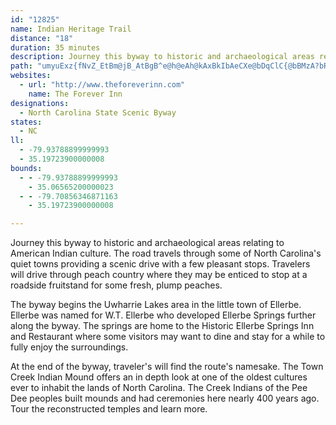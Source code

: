 ```yaml
---
id: "12825"
name: Indian Heritage Trail
distance: "18"
duration: 35 minutes
description: Journey this byway to historic and archaeological areas relating to American Indian culture.
path: "umyuExz{fNvZ_EtBm@jB_AtBgB^e@h@eAh@kAxBkIbAeCXe@bDqClC{@bBMzA?bR~CbCBlCo@nNsH~Aq@t@OpBQbUm@bWc@rBJbF~@`ZdG|BLrEWbFm@nAAbAH|B|@lTdPjC~A`AXt@H|Kl@|EiRpAuGbFmr@b@{EjB{P|@{Jn@cPBsEI{J]{PFmD^{C`@}A`BgDnfAaoBrE{IlBmFZyAnNot@x@yDt@{BlAiCrAsBpJ}J~@kArAuCbA_EZsCxBqXLmCGqCuB_Qi@aPk@_C}BsFw@sCUmDBuAJ_B|CcVl@yB~@_C|Vac@rA_Dx@wCrHoc@|E{Ql@kCbDyV~EkZNeBBmB]kH?iE`@eEd@sBzIwYd@eAxAeDpIkPfKoPVk@jCcKjEuIfIsT~@{Cb@yBpJil@r@kD^sAhAmCdCeEdLwOfCyCtAeAfBeA`KiE~@k@n@m@hBmC~KgR|DuHfp@iuAfg@`HlDXnA@rCGrCk@hd@mLpFTTwJXoEj@{BzC_Id@qBnAeLTqb@QcWG{BQ_Cv@uCx@gCJYT}@j@eCJg@\\wBZoAh@cBTi@r@yAdAqBTi@Tq@FUF[D]Be@Ai@Ci@KsA[iCc@qDQcBQqBGaA?g@@[Fk@XqAbCmIpCwJ~@gDVqANcAF{@Bo@?i@AYO_C@c@b@CLsDzAuF`@uAH_@P{@Dc@B[?]A}@KoBCm@[eCIe@UaAIc@G{@AY@UPeBTkBBi@BqA?yAcDmWc@}Cc@qDUkCC{@?{@Fk@H_@"
websites:
  - url: "http://www.theforeverinn.com"
    name: The Forever Inn
designations:
  - North Carolina State Scenic Byway
states:
  - NC
ll:
  - -79.93788899999993
  - 35.19723900000008
bounds:
  - - -79.93788899999993
    - 35.06565200000023
  - - -79.70856346871163
    - 35.19723900000008

---
```


Journey this byway to historic and archaeological areas relating to American Indian culture. The road travels through some of North Carolina's quiet towns providing a scenic drive with a few pleasant stops. Travelers will drive through peach country where they may be enticed to stop at a roadside fruitstand for some fresh, plump peaches.

The byway begins the Uwharrie Lakes area in the little town of Ellerbe. Ellerbe was named for W.T. Ellerbe who developed Ellerbe Springs further along the byway. The springs are home to the Historic Ellerbe Springs Inn and Restaurant where some visitors may want to dine and stay for a while to fully enjoy the surroundings.

At the end of the byway, traveler's will find the route's namesake. The Town Creek Indian Mound offers an in depth look at one of the oldest cultures ever to inhabit the lands of North Carolina. The Creek Indians of the Pee Dee peoples built mounds and had ceremonies here nearly 400 years ago. Tour the reconstructed temples and learn more.
